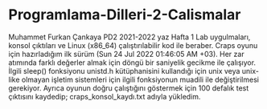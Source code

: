 # Programlama-Dilleri-2-Calismalar
Muhammet Furkan Çankaya PD2 2021-2022 yaz
Hafta 1 Lab uygulmaları, konsol çıktıları ve Linux (x86_64) çalıştırılabilir kod ile beraber.
Craps oyunu için hazırladığım ilk sürüm (Sun 24 Jul 2022 01:46:05 AM +03). Her zar atımında farklı değerler almak için döngü bir saniyelik gecikme ile çalışıyor. İlgili sleep() fonksiyonu unistd.h kütüphanisini kullandığı için unix veya unix-like olmayan işletim sistemleri için ilgili fonksiyonun muadili ile değiştirilmesi gerekiyor. Ayrıca oyunun doğru çalıştığını göstermek için 100 defalık test çıktısını kaydedip; craps_konsol_kaydı.txt adıyla yükledim.
